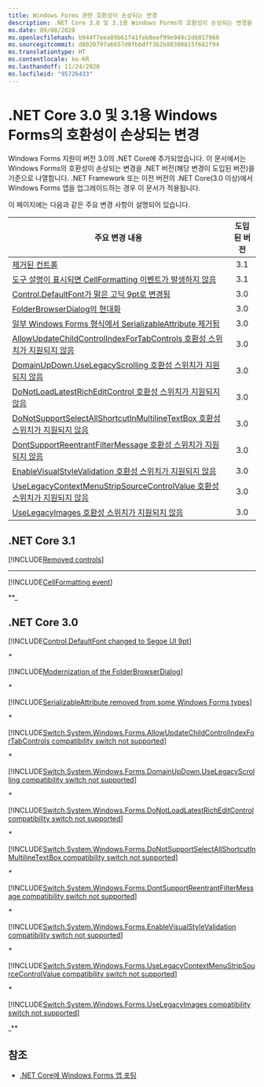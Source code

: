```yaml
---
title: Windows Forms 관련 호환성이 손상되는 변경
description: .NET Core 3.0 및 3.1용 Windows Forms의 호환성이 손상되는 변경을 나열합니다.
ms.date: 09/08/2020
ms.openlocfilehash: b944f7eea89b61f41feb8eef99e949c2d6017960
ms.sourcegitcommit: d8020797a6657d0fbbdff362b80300815f682f94
ms.translationtype: HT
ms.contentlocale: ko-KR
ms.lasthandoff: 11/24/2020
ms.locfileid: "95726433"
---
```

# <a name="breaking-changes-in-windows-forms-for-net-core-30-and-31"></a>.NET Core 3.0 및 3.1용 Windows Forms의 호환성이 손상되는 변경

Windows Forms 지원이 버전 3.0의 .NET Core에 추가되었습니다. 이 문서에서는 Windows Forms의 호환성이 손상되는 변경을 .NET 버전(해당 변경이 도입된 버전)을 기준으로 나열합니다. .NET Framework 또는 이전 버전의 .NET Core(3.0 이상)에서 Windows Forms 앱을 업그레이드하는 경우 이 문서가 적용됩니다.

이 페이지에는 다음과 같은 주요 변경 사항이 설명되어 있습니다.

| 주요 변경 내용 | 도입된 버전 |
| - | :-: |
| [제거된 컨트롤](#removed-controls) | 3.1 |
| [도구 설명이 표시되면 CellFormatting 이벤트가 발생하지 않음](#cellformatting-event-not-raised-if-tooltip-is-shown) | 3.1 |
| [Control.DefaultFont가 맑은 고딕 9pt로 변경됨](#default-control-font-changed-to-segoe-ui-9-pt) | 3.0 |
| [FolderBrowserDialog의 현대화](#modernization-of-the-folderbrowserdialog) | 3.0 |
| [일부 Windows Forms 형식에서 SerializableAttribute 제거됨](#serializableattribute-removed-from-some-windows-forms-types) | 3.0 |
| [AllowUpdateChildControlIndexForTabControls 호환성 스위치가 지원되지 않음](#allowupdatechildcontrolindexfortabcontrols-compatibility-switch-not-supported) | 3.0 |
| [DomainUpDown.UseLegacyScrolling 호환성 스위치가 지원되지 않음](#domainupdownuselegacyscrolling-compatibility-switch-not-supported) | 3.0 |
| [DoNotLoadLatestRichEditControl 호환성 스위치가 지원되지 않음](#donotloadlatestricheditcontrol-compatibility-switch-not-supported) | 3.0 |
| [DoNotSupportSelectAllShortcutInMultilineTextBox 호환성 스위치가 지원되지 않음](#donotsupportselectallshortcutinmultilinetextbox-compatibility-switch-not-supported) | 3.0 |
| [DontSupportReentrantFilterMessage 호환성 스위치가 지원되지 않음](#dontsupportreentrantfiltermessage-compatibility-switch-not-supported) | 3.0 |
| [EnableVisualStyleValidation 호환성 스위치가 지원되지 않음](#enablevisualstylevalidation-compatibility-switch-not-supported) | 3.0 |
| [UseLegacyContextMenuStripSourceControlValue 호환성 스위치가 지원되지 않음](#uselegacycontextmenustripsourcecontrolvalue-compatibility-switch-not-supported) | 3.0 |
| [UseLegacyImages 호환성 스위치가 지원되지 않음](#uselegacyimages-compatibility-switch-not-supported) | 3.0 |

## <a name="net-core-31"></a>.NET Core 3.1

[!INCLUDE[Removed controls](~/includes/core-changes/windowsforms/3.1/remove-controls-3.1.md)]

***

[!INCLUDE[CellFormatting event](~/includes/core-changes/windowsforms/3.1/cellformatting-event-not-raised.md)]

**_

## <a name="net-core-30"></a>.NET Core 3.0

[!INCLUDE[Control.DefaultFont changed to Segoe UI 9pt](~/includes/core-changes/windowsforms/3.0/control-defaultfont-changed.md)]

_*_

[!INCLUDE[Modernization of the FolderBrowserDialog](~/includes/core-changes/windowsforms/3.0/modernized-folderbrowserdialog.md)]

_*_

[!INCLUDE[SerializableAttribute removed from some Windows Forms types](~/includes/core-changes/windowsforms/3.0/remove-serializationattribute.md)]

_*_

[!INCLUDE[Switch.System.Windows.Forms.AllowUpdateChildControlIndexForTabControls compatibility switch not supported](~/includes/core-changes/windowsforms/3.0/deprecate-allowupdatechildcontrolindexfortabcontrols.md)]

_*_

[!INCLUDE[Switch.System.Windows.Forms.DomainUpDown.UseLegacyScrolling compatibility switch not supported](~/includes/core-changes/windowsforms/3.0/deprecate-uselegacyscrolling.md)]

_*_

[!INCLUDE[Switch.System.Windows.Forms.DoNotLoadLatestRichEditControl compatibility switch not supported](~/includes/core-changes/windowsforms/3.0/deprecate-donotloadlatestricheditcontrol.md)]

_*_

[!INCLUDE[Switch.System.Windows.Forms.DoNotSupportSelectAllShortcutInMultilineTextBox compatibility switch not supported](~/includes/core-changes/windowsforms/3.0/deprecate-donotsupportselectallshortcutinmultilinetextbox.md)]

_*_

[!INCLUDE[Switch.System.Windows.Forms.DontSupportReentrantFilterMessage compatibility switch not supported](~/includes/core-changes/windowsforms/3.0/deprecate-dontsupportreentrantfiltermessage.md)]

_*_

[!INCLUDE[Switch.System.Windows.Forms.EnableVisualStyleValidation compatibility switch not supported](~/includes/core-changes/windowsforms/3.0/deprecate-enablevisualstylevalidation.md)]

_*_

[!INCLUDE[Switch.System.Windows.Forms.UseLegacyContextMenuStripSourceControlValue compatibility switch not supported](~/includes/core-changes/windowsforms/3.0/deprecate-uselegacycontextmenustripsourcecontrolvalue.md)]

_*_

[!INCLUDE[Switch.System.Windows.Forms.UseLegacyImages compatibility switch not supported](~/includes/core-changes/windowsforms/3.0/deprecate-uselegacyimages.md)]

_**

## <a name="see-also"></a>참조

- [.NET Core에 Windows Forms 앱 포팅](/dotnet/desktop/winforms/migration/?view=netdesktop-5.0&preserve-view=true)
